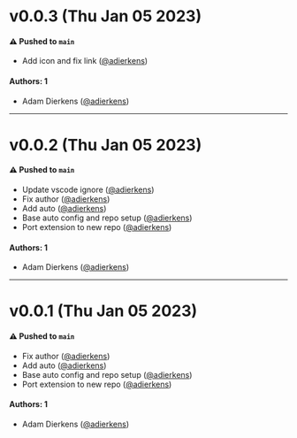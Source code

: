# v0.0.3 (Thu Jan 05 2023)

#### ⚠️ Pushed to `main`

- Add icon and fix link ([@adierkens](https://github.com/adierkens))

#### Authors: 1

- Adam Dierkens ([@adierkens](https://github.com/adierkens))

---

# v0.0.2 (Thu Jan 05 2023)

#### ⚠️ Pushed to `main`

- Update vscode ignore ([@adierkens](https://github.com/adierkens))
- Fix author ([@adierkens](https://github.com/adierkens))
- Add auto ([@adierkens](https://github.com/adierkens))
- Base auto config and repo setup ([@adierkens](https://github.com/adierkens))
- Port extension to new repo ([@adierkens](https://github.com/adierkens))

#### Authors: 1

- Adam Dierkens ([@adierkens](https://github.com/adierkens))

---

# v0.0.1 (Thu Jan 05 2023)

#### ⚠️ Pushed to `main`

- Fix author ([@adierkens](https://github.com/adierkens))
- Add auto ([@adierkens](https://github.com/adierkens))
- Base auto config and repo setup ([@adierkens](https://github.com/adierkens))
- Port extension to new repo ([@adierkens](https://github.com/adierkens))

#### Authors: 1

- Adam Dierkens ([@adierkens](https://github.com/adierkens))
